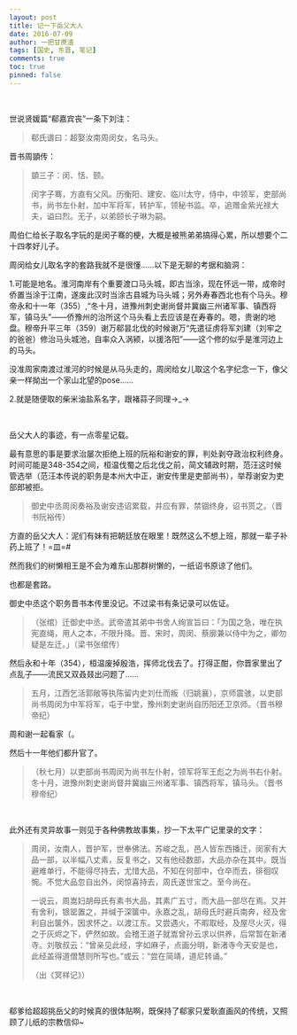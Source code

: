 ```yaml
---
layout: post
title: 记一下岳父大人
date: 2016-07-09
author: 一把甘蔗渣
tags: [国史, 东晋, 笔记]
comments: true
toc: true
pinned: false
---
```


<br/>

世说贤媛篇“郗嘉宾丧”一条下刘注：

>郗氏谱曰：超娶汝南周闵女，名马头。

晋书周顗传：

>顗三子：闵、恬、颐。
>
>闵字子骞，方直有父风。历衡阳、建安、临川太守，侍中，中领军，吏部尚书，尚书左仆射，加中军将军，转护军，领秘书监。卒，追赠金紫光禄大夫，谥曰烈。无子，以弟颐长子琳为嗣。

周伯仁给长子取名字玩的是闵子骞的梗，大概是被熊弟弟搞得心累，所以想要个二十四孝好儿子。

周闵给女儿取名字的套路我就不是很懂……以下是无聊的考据和脑洞：

1.可能是地名。淮河南岸有个重要渡口马头城，即古当涂，现在怀远一带，成帝时侨置当涂于江南，遂废此汉时当涂古县城为马头城；另外寿春西北也有个马头。穆帝永和十一年（355）,“冬十月，进豫州刺史谢尚督并冀幽三州诸军事、镇西将军，镇马头”——侨豫州的治所这个马头看上去应该是在寿春的。嗯，贵谢的地盘。穆帝升平三年（359）谢万郗昙北伐的时候谢万“先遣征虏将军刘建（刘牢之的爸爸）修治马头城池，自率众入涡颍，以援洛阳”——这个修的似乎是淮河边上的马头。

没准周家南渡过淮河的时候是从马头走的，周闵给女儿取这个名字纪念一下，像父亲一样拗出一个家山北望的pose……

2.就是随便取的柴米油盐系名字，跟褚蒜子同理→_→

<br/>

岳父大人的事迹，有一点零星记载。

最有意思的事是要求治屡次拒绝上班的阮裕和谢安的罪，判处剥夺政治权利终身。时间可能是348-354之间，桓温伐蜀之后北伐之前，简文辅政时期，范汪这时候管选举（范汪本传说的职务是本州大中正，谢安传里是吏部尚书），举荐谢安为吏部郎被拒。

>御史中丞周闵奏裕及谢安违诏累载，并应有罪，禁锢终身，诏书贳之。（晋书阮裕传）

方直的岳父大人：泥们有妹有把朝廷放在眼里！既然这么不想上班，那就一辈子补药上班了！=皿=#

然而我们的树懒相王是不会为难东山那群树懒的，一纸诏书原谅了他们。

也都是套路。

御史中丞这个职务晋书本传里没记。不过梁书有条记录可以佐证。

>（张绾）迁御史中丞。武帝遣其弟中书舍人绚宣旨曰：「为国之急，唯在执宪直绳，用人之本，不限升降。晋、宋时，周闵、蔡廓兼以侍中为之，卿勿疑是左迁。」（梁书张绾传）

然后永和十年（354），桓温废掉殷浩，挥师北伐去了。打得正酣，你晋家里出了点乱子——流民又双叒叕出问题了……

>五月，江西乞活郭敞等执陈留内史刘仕而叛（归姚襄），京师震骇，以吏部尚书周闵为中军将军，屯于中堂，豫州刺史谢尚自历阳还卫京师。（晋书穆帝纪）

周和谢一起看家（。

然后十一年他们都升官了。

>（秋七月）以吏部尚书周闵为尚书左仆射，领军将军王彪之为尚书右仆射。冬十月，进豫州刺史谢尚督并冀幽三州诸军事、镇西将军，镇马头。（晋书穆帝纪）

<br/>

此外还有灵异故事一则见于各种佛教故事集，抄一下太平广记里录的文字：

>周闵，汝南人，晋护军，世奉佛法。苏峻之乱，邑人皆东西播迁，闵家有大品一部，以半幅八丈素，反复书之，又有他经数部，大品亦杂在其中。既当避难单行，不能得尽持去，尤惜大品，不知在何部中，仓卒而去，徘徊叹惋。不觉大品忽自出外，闵惊喜持去，周氏遂世宝之。至今尚在。
>
>一说云，周嵩妇胡母氏有素书大品，其素广五寸，而大品一部尽在焉。又并有舍利，银罂置之，并缄于深箧中。永嘉之乱，胡母氏时避兵南奔，经及舍利自出箧外，因求怀之，以渡江东。又尝遇火，不暇取经，及屋尽火灭，得之于灰烬之下，俨然如故。会稽王道子就嵩曾孙云求以供养，后常暂在新渚寺。刘敬叔云：“曾亲见此经，字如麻子，点画分明，新渚寺今天安是也，此经盖得道僧慧则所写也。”或云：“尝在简靖，道尼转诵。”
>
>（出《冥祥记》）

<br/>

郗爹给超超挑岳父的时候真的很体贴啊，既保持了郗家只爱耿直画风的传统，又照顾了儿纸的宗教信仰~

<br/>

